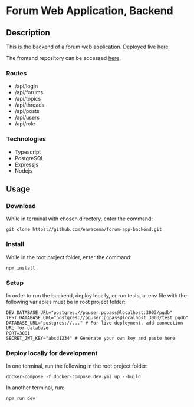# Forum Web Application, Backend

## Description
This is the backend of a forum web application. Deployed live [here]().

The frontend repository can be accessed [here](https://github.com/earacena/forum-app-frontend).

### Routes
  * /api/login
  * /api/forums
  * /api/topics
  * /api/threads
  * /api/posts
  * /api/users
  * /api/role

### Technologies
  * Typescript
  * PostgreSQL
  * Expressjs
  * Nodejs

## Usage
### Download
While in terminal with chosen directory, enter the command:
```
git clone https://github.com/earacena/forum-app-backend.git
```

### Install
While in the root project folder, enter the command:
```
npm install
```
### Setup
In order to run the backend, deploy locally, or run tests, a .env file with the following variables must be in root project folder:
```
DEV_DATABASE_URL="postgres://pguser:pgpass@localhost:3003/pgdb"
TEST_DATABASE_URL="postgres://pguser:pgpass@localhost:3003/test_pgdb"
DATABASE_URL="postgres://..." # For live deployment, add connection URL for database 
PORT=3001
SECRET_JWT_KEY="abcd1234" # Generate your own key and paste here
```

### Deploy locally for development
In one terminal, run the following in the root project folder:
```
docker-compose -f docker-compose.dev.yml up --build
```

In another terminal, run:
```
npm run dev
```